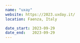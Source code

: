 ```yaml
---
name: "uxay"
website: https://2023.uxday.it/
location: Faenza, Italy

date_start: 2023-09-29
date_end:   2023-09-29
---
```

